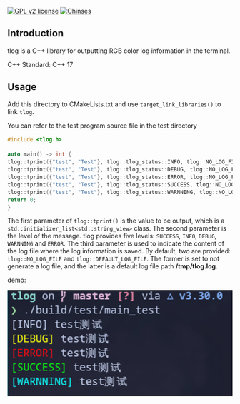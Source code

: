 [![GPL v2 license](https://img.shields.io/badge/license-GPL_2-blue.svg)](https://raw.githubusercontent.com/suoyuan666/tlog/master/LICENSE)
[![Chinses](https://wangchujiang.com/sb/lang/chinese.svg)](README_ZH_CN.md)

## Introduction

tlog is a C++ library for outputting RGB color log information in the terminal.

C++ Standard: C++ 17

## Usage

Add this directory to CMakeLists.txt and use `target_link_libraries()` to link `tlog`.

You can refer to the test program source file in the test directory

```cpp
#include <tlog.h>

auto main() -> int {
tlog::tprint({"test", "Test"}, tlog::tlog_status::INFO, tlog::NO_LOG_FILE);
tlog::tprint({"test", "Test"}, tlog::tlog_status::DEBUG, tlog::NO_LOG_FILE);
tlog::tprint({"test", "Test"}, tlog::tlog_status::ERROR, tlog::NO_LOG_FILE);
tlog::tprint({"test", "Test"}, tlog::tlog_status::SUCCESS, tlog::NO_LOG_FILE);
tlog::tprint({"test", "Test"}, tlog::tlog_status::WARNNING, tlog::NO_LOG_FILE);
return 0;
}
```

The first parameter of `tlog::tprint()` is the value to be output, which is a `std::initializer_list<std::string_view>` class. The second parameter is the level of the message. tlog provides five levels: `SUCCESS`, `INFO`, `DEBUG`, `WARNNING` and `ERROR`. The third parameter is used to indicate the content of the log file where the log information is saved. By default, two are provided: `tlog::NO_LOG_FILE` and `tlog::DEFAULT_LOG_FILE`. The former is set to not generate a log file, and the latter is a default log file path **/tmp/tlog.log**.

demo:

![tprint demo](assets/img/tlog_tprint_demo.png)